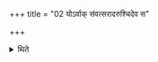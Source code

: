 +++
title = "02 योऽर्वाक् संवत्सरादरुश्चिदेव स"

+++

<details><summary>थिते</summary>

योऽर्वाक् संवत्सरादरुश्चिदेव स इत्येके २
</details>

